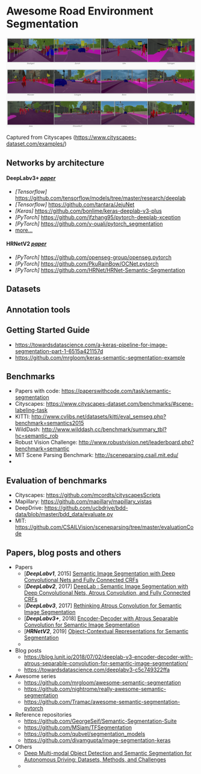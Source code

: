 # Awesome Road Environment Segmentation



![Example of cityscapes](images/cityscapes.png)

Captured from Cityscapes (https://www.cityscapes-dataset.com/examples/)





## Networks by architecture

#### DeepLabv3+ [*paper*](https://arxiv.org/abs/1802.02611)

- *[Tensorflow]* https://github.com/tensorflow/models/tree/master/research/deeplab
- *[Tensorflow]* https://github.com/tantara/JejuNet
- *[Keras]* https://github.com/bonlime/keras-deeplab-v3-plus
- *[PyTorch]* https://github.com/jfzhang95/pytorch-deeplab-xception
- *[PyTorch]* https://github.com/y-ouali/pytorch_segmentation
- [more...](https://paperswithcode.com/paper/encoder-decoder-with-atrous-separable#code)

 

#### HRNetV2 [*paper*](https://arxiv.org/abs/1909.11065)

- *[PyTorch]* https://github.com/openseg-group/openseg.pytorch
- *[PyTorch]* https://github.com/PkuRainBow/OCNet.pytorch
- *[PyTorch]* https://github.com/HRNet/HRNet-Semantic-Segmentation

 



##  Datasets





## Annotation tools







## Getting Started Guide

- https://towardsdatascience.com/a-keras-pipeline-for-image-segmentation-part-1-6515a421157d
- https://github.com/mrgloom/keras-semantic-segmentation-example



## Benchmarks

- Papers with code: https://paperswithcode.com/task/semantic-segmentation
- Cityscapes: https://www.cityscapes-dataset.com/benchmarks/#scene-labeling-task
- KITTI: http://www.cvlibs.net/datasets/kitti/eval_semseg.php?benchmark=semantics2015
- WildDash: http://www.wilddash.cc/benchmark/summary_tbl?hc=semantic_rob
- Robust Vision Challenge: http://www.robustvision.net/leaderboard.php?benchmark=semantic
- MIT Scene Parsing Benchmark: http://sceneparsing.csail.mit.edu/
- 



## Evaluation of benchmarks

- Cityscapes: https://github.com/mcordts/cityscapesScripts
- Mapillary: https://github.com/mapillary/mapillary_vistas
- DeepDrive: https://github.com/ucbdrive/bdd-data/blob/master/bdd_data/evaluate.py
- MIT: https://github.com/CSAILVision/sceneparsing/tree/master/evaluationCode



## Papers, blog posts and others

- Papers
  - [***DeepLabv1***, 2015] [Semantic Image Segmentation with Deep Convolutional Nets and Fully Connected CRFs](https://arxiv.org/abs/1412.7062)
  - [***DeepLabv2***, 2017] [DeepLab : Semantic Image Segmentation with Deep Convolutional Nets, Atrous Convolution, and Fully Connected CRFs](https://arxiv.org/abs/1606.00915)
  - [***DeepLabv3***, 2017] [Rethinking Atrous Convolution for Semantic Image Segmentation](https://arxiv.org/abs/1706.05587)
  - [***DeepLabv3+***, 2018] [Encoder-Decoder with Atrous Separable Convolution for Semantic Image Segmentation](https://arxiv.org/abs/1802.02611)
  - [***HRNetV2***, 2019] [Object-Contextual Representations for Semantic Segmentation](https://arxiv.org/abs/1909.11065)
  - 
- Blog posts
  - https://blog.lunit.io/2018/07/02/deeplab-v3-encoder-decoder-with-atrous-separable-convolution-for-semantic-image-segmentation/
  - https://towardsdatascience.com/deeplabv3-c5c749322ffa
- Awesome series
  - https://github.com/mrgloom/awesome-semantic-segmentation
  - https://github.com/nightrome/really-awesome-semantic-segmentation
  - https://github.com/Tramac/awesome-semantic-segmentation-pytorch
- Reference repositories
  - https://github.com/GeorgeSeif/Semantic-Segmentation-Suite
  - https://github.com/MSiam/TFSegmentation
  - https://github.com/qubvel/segmentation_models
  - https://github.com/divamgupta/image-segmentation-keras
- Others
  - [Deep Multi-modal Object Detection and Semantic Segmentation for Autonomous Driving: Datasets, Methods, and Challenges](https://boschresearch.github.io/multimodalperception/index.html)
  - 

